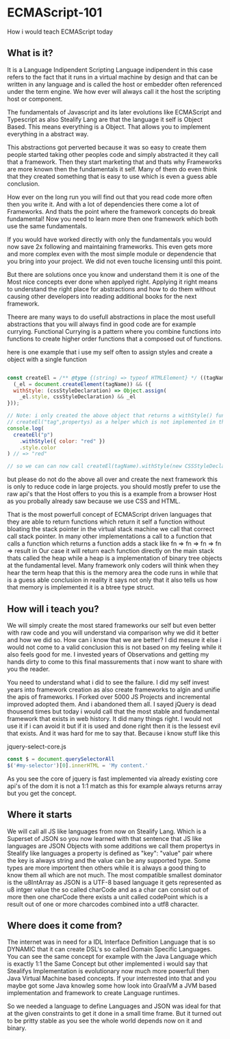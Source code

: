 # ECMAScript-101
How i would teach ECMAScript today

## What is it?
It is a Language Indipendent Scripting Language indipendent in this case refers to the fact that it runs in a virtual machine by design and that can be written in any language and is called the host or embedder often referenced under the term engine. We how ever will always call it the host the scripting host or component. 

The fundamentals of Javascript and its later evolutions like ECMAScript and Typescript as also Stealify Lang are that the language it self is Object Based.
This means everything is a Object. That allows you to implement everything in a abstract way.

This abstractions got perverted because it was so easy to create them people started taking other peoples code and simply abstracted it they call that a framework. Then they start marketing that and thats why Frameworks are more known then the fundamentals it self. Many of them do even think that they created something that is easy to use which is even a guess able conclusion. 

How ever on the long run you will find out that you read code more often then you write it. And with a lot of dependencies there come a lot of Frameworks. And thats the point where the framework concepts do break fundamental! Now you need to learn more then one framework which both use the same fundamentals. 

If you would have worked directly with only the fundamentals you would now save 2x following and maintaining frameworks. This even gets more and more complex even with the most simple module or dependencie that you bring into your project. We did not even touche licensing until this point.

But there are solutions once you know and understand them it is one of the Most nice concepts ever done when applyed right. Applying it right means to understand the right place for abstractions and how to do them without causing other developers into reading additional books for the next framework.

Theere are many ways to do usefull abstractions in place the most usefull abstractions that you will always find in good code are for example currying. 
Functional Currying is a pattern where you combine functions into functions to create higher order functions that a composed out of functions.

here is one example that i use my self often to assign styles and create a object with a single function

```js

const createEl = /** @type {(string) => typeof HTMLElement} */ ((tagName='div', /** @type {typeof HTMLElement } */ _el) => 
  (_el = document.createElement(tagName)) && ({
  withStyle: (cssStyleDeclaration) => Object.assign(
    _el.style, cssStyleDeclaration) && _el
}));

// Note: i only created the above object that returns a withStyle() function to create the api below i use private
// createEl("tag",propertys) as a helper which is not implemented in this example.
console.log(
  createEl("p")
    .withStyle({ color: "red" })
    .style.color
) // => "red"

// so we can can now call createEl(tagName).withStyle(new CSSStyleDeclartion()) to create elements withStyle
```

but please do not do the above all over and create the next framework this is only to reduce code in large projects. you should mostly prefer to use the raw api's that the Host offers to you this is a example from a browser Host as you probally already saw because we use CSS and HTML.

That is the most powerfull concept of ECMAScript driven languages that they are able to return functions which return it self a function without bloating the stack pointer in the virtual stack machine we call that correct call stack pointer. In many other implementations a call to a function that calls a function which returns a function adds a stack like fn => fn => fn => fn => result in Our case it will return each function directly on the main stack thats called the heap while a heap is a implementation of binary tree objects at the fundamental level. Many framework only coders will think when they hear the term heap that this is the memory area the code runs in while that is a guess able conclusion in reality it says not only that it also tells us how that memory is implemented it is a btree type struct. 

## How will i teach you?
We will simply create the most stared frameworks our self but even better with raw code and you will understand via comparison why we did it better and how we did so. How can i know that we are better? I did mesure it else i would not come to a valid conclusion this is not based on my feeling while it also feels good for me. I invested years of Observations and getting my hands dirty to come to this final massurements that i now want to share with you the reader. 

You need to understand what i did to see the failure. I did my self invest years into framework creation as also create frameworks to algin and unifie the apis of frameworks. I Forked over 5000 JS Projects and incremental improved adopted them. And i abandoned them all. I sayed jQuery is dead thousend times but today i would call that the most stable and fundamental framework that exists in web history. It did many things right. I would not use it if i can avoid it but if it is used and done right then it is the lessest evil that exists. And it was hard for me to say that. Because i know stuff like this

jquery-select-core.js
```ts
const $ = document.querySelectorAll
$('#my-selector')[0].innerHTML = 'My content.'
```

As you see the core of jquery is fast implemented via already existing core api's of the dom it is not a 1:1 match as this for example always returns array but you get the concept.

## Where it starts
We will call all JS like languages from now on Stealify Lang. Which is a Superset of JSON so you now learned with that sentence that JS like languages are JSON Objects with some additions we call them propertys in Stealify like languages a property is defined as "key": "value" pair where the key is always string and the value can be any supported type. Some types are more importent then others while it is always a good thing to know them all which are not much. The most compatible smallest dominator is the u8IntArray as JSON is a UTF-8 based language it gets represented as u8 intger value the so called charCode and as a char can consist out of more then one charCode there exists a unit called codePoint which is a result out of one or more charcodes combined into a utf8 character.

## Where does it come from?
The internet was in need for a IDL Interface Definition Language that is so DYNAMIC that it can create DSL's so called Domain Specific Languages. You can see the same concept for example with the Java Language which is exactly 1:1 the Same Concept but other implemented i would say that Stealifys Implementation is evolutionary now much more powerfull then Java Virtual Machine based concepts. If your interrested into that and you maybe got some Java knowleg some how look into GraalVM a JVM based implementation and framework to create Language runtimes.

So we needed a language to define Languages and JSON was ideal for that at the given constraints to get it done in a small time frame. But it turned out to be pritty stable as you see the whole world depends now on it and binary. 
